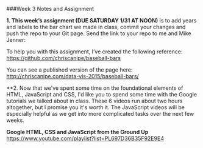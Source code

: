 

###Week 3 Notes and Assignment

**1. This week’s assignment (DUE SATURDAY 1/31 AT NOON)** is to add years and labels to the bar chart we made in class, commit your changes and push the repo to your Git page. Send the link to your repo to me and Mike Jenner:

To help you with this assignment, I’ve created the following reference:
https://github.com/chriscanipe/baseball-bars

You can see a published version of the page here:
http://chriscanipe.com/data-vis-2015/baseball-bars/


**2. Now that we've spent some time on the foundational elements of HTML, JavaScript and CSS, I'd like you to spend some time with the Google tutorials we talked about in class. These 6 videos run about two hours altogether, but I promise you it's worth it. The JavaScript videos will be especially helpful as we get into more complicated tasks over the next few weeks.

**Google HTML, CSS and JavaScript from the Ground Up**<br/>
https://www.youtube.com/playlist?list=PL697D36B35F92E9E4










